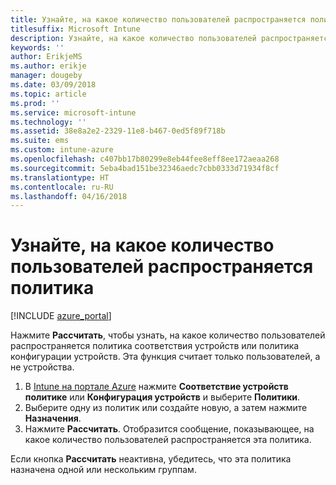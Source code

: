 ```yaml
---
title: Узнайте, на какое количество пользователей распространяется политика
titlesuffix: Microsoft Intune
description: Узнайте, на какое количество пользователей распространяется политика
keywords: ''
author: ErikjeMS
ms.author: erikje
manager: dougeby
ms.date: 03/09/2018
ms.topic: article
ms.prod: ''
ms.service: microsoft-intune
ms.technology: ''
ms.assetid: 38e8a2e2-2329-11e8-b467-0ed5f89f718b
ms.suite: ems
ms.custom: intune-azure
ms.openlocfilehash: c407bb17b80299e8eb44fee8eff8ee172aeaa268
ms.sourcegitcommit: 5eba4bad151be32346aedc7cbb0333d71934f8cf
ms.translationtype: HT
ms.contentlocale: ru-RU
ms.lasthandoff: 04/16/2018
---
```

# <a name="evaluate-how-many-users-are-targeted-by-a-policy"></a>Узнайте, на какое количество пользователей распространяется политика
[!INCLUDE [azure_portal](./includes/azure_portal.md)]

Нажмите **Рассчитать**, чтобы узнать, на какое количество пользователей распространяется политика соответствия устройств или политика конфигурации устройств. Эта функция считает только пользователей, а не устройства.

1.  В [Intune на портале Azure](https://aka.ms/intuneportal) нажмите **Соответствие устройств политике** или **Конфигурация устройств** и выберите **Политики**.
2.  Выберите одну из политик или создайте новую, а затем нажмите **Назначения**.
3.  Нажмите **Рассчитать**. Отобразится сообщение, показывающее, на какое количество пользователей распространяется эта политика.

Если кнопка **Рассчитать** неактивна, убедитесь, что эта политика назначена одной или нескольким группам.

